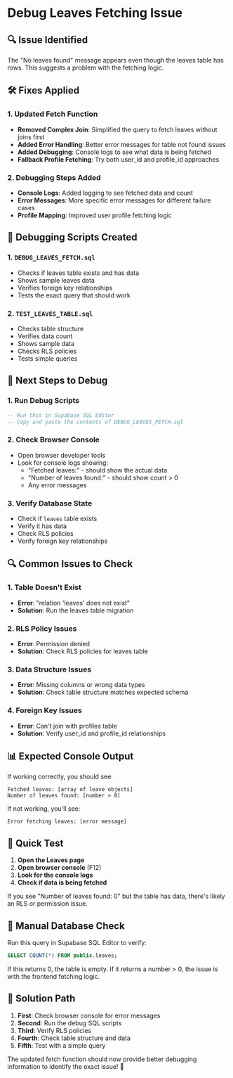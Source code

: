 # Debug Leaves Fetching Issue

## 🔍 **Issue Identified**

The "No leaves found" message appears even though the leaves table has rows. This suggests a problem with the fetching logic.

## 🛠️ **Fixes Applied**

### **1. Updated Fetch Function**
- **Removed Complex Join**: Simplified the query to fetch leaves without joins first
- **Added Error Handling**: Better error messages for table not found issues
- **Added Debugging**: Console logs to see what data is being fetched
- **Fallback Profile Fetching**: Try both user_id and profile_id approaches

### **2. Debugging Steps Added**
- **Console Logs**: Added logging to see fetched data and count
- **Error Messages**: More specific error messages for different failure cases
- **Profile Mapping**: Improved user profile fetching logic

## 🔧 **Debugging Scripts Created**

### **1. `DEBUG_LEAVES_FETCH.sql`**
- Checks if leaves table exists and has data
- Shows sample leaves data
- Verifies foreign key relationships
- Tests the exact query that should work

### **2. `TEST_LEAVES_TABLE.sql`**
- Checks table structure
- Verifies data count
- Shows sample data
- Checks RLS policies
- Tests simple queries

## 🚀 **Next Steps to Debug**

### **1. Run Debug Scripts**
```sql
-- Run this in Supabase SQL Editor
-- Copy and paste the contents of DEBUG_LEAVES_FETCH.sql
```

### **2. Check Browser Console**
- Open browser developer tools
- Look for console logs showing:
  - "Fetched leaves:" - should show the actual data
  - "Number of leaves found:" - should show count > 0
  - Any error messages

### **3. Verify Database State**
- Check if `leaves` table exists
- Verify it has data
- Check RLS policies
- Verify foreign key relationships

## 🔍 **Common Issues to Check**

### **1. Table Doesn't Exist**
- **Error**: "relation 'leaves' does not exist"
- **Solution**: Run the leaves table migration

### **2. RLS Policy Issues**
- **Error**: Permission denied
- **Solution**: Check RLS policies for leaves table

### **3. Data Structure Issues**
- **Error**: Missing columns or wrong data types
- **Solution**: Check table structure matches expected schema

### **4. Foreign Key Issues**
- **Error**: Can't join with profiles table
- **Solution**: Verify user_id and profile_id relationships

## 📊 **Expected Console Output**

If working correctly, you should see:
```
Fetched leaves: [array of leave objects]
Number of leaves found: [number > 0]
```

If not working, you'll see:
```
Error fetching leaves: [error message]
```

## 🎯 **Quick Test**

1. **Open the Leaves page**
2. **Open browser console** (F12)
3. **Look for the console logs**
4. **Check if data is being fetched**

If you see "Number of leaves found: 0" but the table has data, there's likely an RLS or permission issue.

## 🔧 **Manual Database Check**

Run this query in Supabase SQL Editor to verify:
```sql
SELECT COUNT(*) FROM public.leaves;
```

If this returns 0, the table is empty. If it returns a number > 0, the issue is with the frontend fetching logic.

## 🚀 **Solution Path**

1. **First**: Check browser console for error messages
2. **Second**: Run the debug SQL scripts
3. **Third**: Verify RLS policies
4. **Fourth**: Check table structure and data
5. **Fifth**: Test with a simple query

The updated fetch function should now provide better debugging information to identify the exact issue! 🎉

